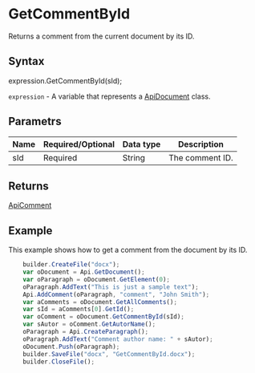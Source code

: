 # GetCommentById

Returns a comment from the current document by its ID.

## Syntax

expression.GetCommentById(sId);

`expression` - A variable that represents a [ApiDocument](../ApiDocument.md) class.

## Parametrs

| **Name** | **Required/Optional** | **Data type** | **Description** |
| ------------- | ------------- | ------------- | ------------- |
| sId | Required | String | The comment ID. |

## Returns

[ApiComment](../../ApiComment/ApiComment.md)

## Example

This example shows how to get a comment from the document by its ID.

```javascript
	builder.CreateFile("docx");
	var oDocument = Api.GetDocument();
	var oParagraph = oDocument.GetElement(0);
	oParagraph.AddText("This is just a sample text");
	Api.AddComment(oParagraph, "comment", "John Smith");
	var aComments = oDocument.GetAllComments();
	var sId = aComments[0].GetId();
	var oComment = oDocument.GetCommentById(sId);
	var sAutor = oComment.GetAutorName();
	oParagraph = Api.CreateParagraph();
	oParagraph.AddText("Comment author name: " + sAutor);
	oDocument.Push(oParagraph);
	builder.SaveFile("docx", "GetCommentById.docx");
	builder.CloseFile();
```